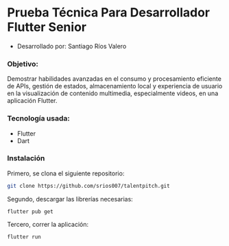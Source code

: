 # Prueba Técnica Para Desarrollador Flutter Senior

* Desarrollado por: Santiago Ríos Valero

### Objetivo:

Demostrar habilidades avanzadas en el consumo y procesamiento eficiente de APIs, gestión de estados, almacenamiento local y experiencia de usuario en la visualización de contenido multimedia, especialmente videos, en una aplicación Flutter.

### Tecnología usada:

* Flutter
* Dart

### Instalación 

Primero, se clona el siguiente repositorio:

```bash
git clone https://github.com/srios007/talentpitch.git
```

Segundo, descargar las librerías necesarias: 

```
flutter pub get
```
Tercero, correr la aplicación:

```
flutter run
```